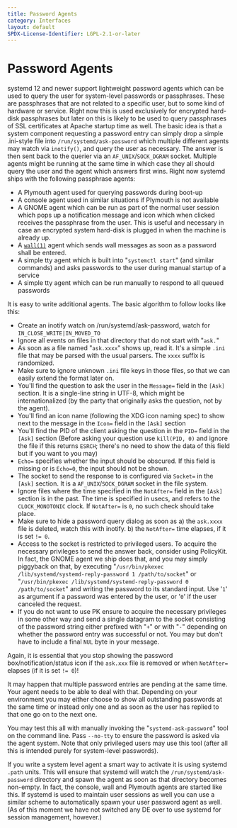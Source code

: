 ```yaml
---
title: Password Agents
category: Interfaces
layout: default
SPDX-License-Identifier: LGPL-2.1-or-later
---
```


# Password Agents

systemd 12 and newer support lightweight password agents which can be used to query the user for system-level passwords or passphrases. These are passphrases that are not related to a specific user, but to some kind of hardware or service. Right now this is used exclusively for encrypted hard-disk passphrases but later on this is likely to be used to query passphrases of SSL certificates at Apache startup time as well. The basic idea is that a system component requesting a password entry can simply drop a simple .ini-style file into `/run/systemd/ask-password` which multiple different agents may watch via `inotify()`, and query the user as necessary. The answer is then sent back to the querier via an `AF_UNIX`/`SOCK_DGRAM` socket. Multiple agents might be running at the same time in which case they all should query the user and the agent which answers first wins. Right now systemd ships with the following passphrase agents:

* A Plymouth agent used for querying passwords during boot-up
* A console agent used in similar situations if Plymouth is not available
* A GNOME agent which can be run as part of the normal user session which pops up a notification message and icon which when clicked receives the passphrase from the user. This is useful and necessary in case an encrypted system hard-disk is plugged in when the machine is already up.
* A [`wall(1)`](https://man7.org/linux/man-pages/man1/wall.1.html) agent which sends wall messages as soon as a password shall be entered.
* A simple tty agent which is built into "`systemctl start`" (and similar commands) and asks passwords to the user during manual startup of a service
* A simple tty agent which can be run manually to respond to all queued passwords

It is easy to write additional agents. The basic algorithm to follow looks like this:

* Create an inotify watch on /run/systemd/ask-password, watch for `IN_CLOSE_WRITE|IN_MOVED_TO`
* Ignore all events on files in that directory that do not start with "`ask.`"
* As soon as a file named "`ask.xxxx`" shows up, read it. It's a simple `.ini` file that may be parsed with the usual parsers. The `xxxx` suffix is randomized.
* Make sure to ignore unknown `.ini` file keys in those files, so that we can easily extend the format later on.
* You'll find the question to ask the user in the `Message=` field in the `[Ask]` section. It is a single-line string in UTF-8, which might be internationalized (by the party that originally asks the question, not by the agent).
* You'll find an icon name (following the XDG icon naming spec) to show next to the message in the `Icon=` field in the `[Ask]` section
* You'll find the PID of the client asking the question in the `PID=` field in the `[Ask]` section (Before asking your question use `kill(PID, 0)` and ignore the file if this returns `ESRCH`; there's no need to show the data of this field but if you want to you may)
* `Echo=` specifies whether the input should be obscured. If this field is missing or is `Echo=0`, the input should not be shown.
* The socket to send the response to is configured via `Socket=` in the `[Ask]` section. It is a `AF_UNIX`/`SOCK_DGRAM` socket in the file system.
* Ignore files where the time specified in the `NotAfter=` field in the `[Ask]` section is in the past. The time is specified in usecs, and refers to the `CLOCK_MONOTONIC` clock. If `NotAfter=` is `0`, no such check should take place.
* Make sure to hide a password query dialog as soon as a) the `ask.xxxx` file is deleted, watch this with inotify. b) the `NotAfter=` time elapses, if it is set `!= 0`.
* Access to the socket is restricted to privileged users. To acquire the necessary privileges to send the answer back, consider using PolicyKit. In fact, the GNOME agent we ship does that, and you may simply piggyback on that, by executing "`/usr/bin/pkexec /lib/systemd/systemd-reply-password 1 /path/to/socket`" or "`/usr/bin/pkexec /lib/systemd/systemd-reply-password 0 /path/to/socket`" and writing the password to its standard input. Use '`1`' as argument if a password was entered by the user, or '`0`' if the user canceled the request.
* If you do not want to use PK ensure to acquire the necessary privileges in some other way and send a single datagram to the socket consisting of the password string either prefixed with "`+`" or with "`-`" depending on whether the password entry was successful or not. You may but don't have to include a final `NUL` byte in your message.

Again, it is essential that you stop showing the password box/notification/status icon if the `ask.xxx` file is removed or when `NotAfter=` elapses (if it is set `!= 0`)!

It may happen that multiple password entries are pending at the same time. Your agent needs to be able to deal with that. Depending on your environment you may either choose to show all outstanding passwords at the same time or instead only one and as soon as the user has replied to that one go on to the next one.

You may test this all with manually invoking the "`systemd-ask-password`" tool on the command line. Pass `--no-tty` to ensure the password is asked via the agent system. Note that only privileged users may use this tool (after all this is intended purely for system-level passwords).

If you write a system level agent a smart way to activate it is using systemd `.path` units. This will ensure that systemd will watch the `/run/systemd/ask-password` directory and spawn the agent as soon as that directory becomes non-empty. In fact, the console, wall and Plymouth agents are started like this. If systemd is used to maintain user sessions as well you can use a similar scheme to automatically spawn your user password agent as well. (As of this moment we have not switched any DE over to use systemd for session management, however.)
